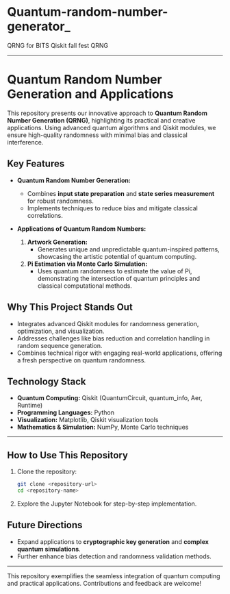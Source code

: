 # Quantum-random-number-generator_
QRNG for BITS Qiskit fall fest
QRNG


---

# **Quantum Random Number Generation and Applications**  

This repository presents our innovative approach to **Quantum Random Number Generation (QRNG)**, highlighting its practical and creative applications. Using advanced quantum algorithms and Qiskit modules, we ensure high-quality randomness with minimal bias and classical interference.  

## **Key Features**
- **Quantum Random Number Generation:**
  - Combines **input state preparation** and **state series measurement** for robust randomness.
  - Implements techniques to reduce bias and mitigate classical correlations.  

- **Applications of Quantum Random Numbers:**
  1. **Artwork Generation:**  
     - Generates unique and unpredictable quantum-inspired patterns, showcasing the artistic potential of quantum computing.  
  2. **Pi Estimation via Monte Carlo Simulation:**  
     - Uses quantum randomness to estimate the value of Pi, demonstrating the intersection of quantum principles and classical computational methods.

## **Why This Project Stands Out**
- Integrates advanced Qiskit modules for randomness generation, optimization, and visualization.  
- Addresses challenges like bias reduction and correlation handling in random sequence generation.  
- Combines technical rigor with engaging real-world applications, offering a fresh perspective on quantum randomness.  

## **Technology Stack**
- **Quantum Computing:** Qiskit (QuantumCircuit, quantum_info, Aer, Runtime)  
- **Programming Languages:** Python  
- **Visualization:** Matplotlib, Qiskit visualization tools  
- **Mathematics & Simulation:** NumPy, Monte Carlo techniques  

---

## **How to Use This Repository**
1. Clone the repository:  
   ```bash
   git clone <repository-url>
   cd <repository-name>
   ```

3. Explore the Jupyter Notebook for step-by-step implementation.  

## **Future Directions**
- Expand applications to **cryptographic key generation** and **complex quantum simulations**.  
- Further enhance bias detection and randomness validation methods.

---

This repository exemplifies the seamless integration of quantum computing and practical applications. Contributions and feedback are welcome!

